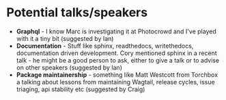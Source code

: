 # Potential talks/speakers

* **Graphql** - I know Marc is investigating it at Photocrowd and I've played with it a tiny bit (suggested by Ian)
* **Documentation** - Stuff like sphinx, readthedocs, writethedocs, documentation driven development. Cory mentioned sphinx in a recent talk - he might be a good person to ask, either to give a talk or to advise on other speakers (suggested by Ian)
* **Package maintainership** - something like Matt Westcott from Torchbox a talking about lessons from maintaining Wagtail, release cycles, issue triaging, api stability etc (suggested by Craig)
